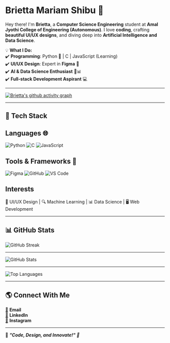 # Brietta Mariam Shibu 🌟

Hey there! I'm **Brietta**, a **Computer Science Engineering** student at **Amal Jyothi College of Engineering (Autonomous)**. I love **coding**, crafting **beautiful UI/UX designs**, and diving deep into **Artificial Intelligence and Data Science**.  

💡 **What I Do:**  
✔️ **Programming**: Python 🐍 | C | JavaScript (Learning)  
✔️ **UI/UX Design**: Expert in **Figma** 🎨  
✔️ **AI & Data Science Enthusiast** 🤖📊  
✔️ **Full-stack Development Aspirant** 💻  

---


[![Brietta's github activity graph](https://github-readme-activity-graph.vercel.app/graph?username=briettamariamshibu&theme=nightowl&height=350)](https://github.com/briettamariamshibu)


---


## 🚀 Tech Stack  



<div align='left'>

  ## **Languages 🌐**  
  
  ![Python](https://img.shields.io/badge/Python-3776AB?style=for-the-badge&logo=python&logoColor=white)  ![C](https://img.shields.io/badge/C-00599C?style=for-the-badge&logo=c&logoColor=white)  ![JavaScript](https://img.shields.io/badge/JavaScript-F7DF1E?style=for-the-badge&logo=javascript&logoColor=black)  
 

  ## **Tools & Frameworks 🔨**  
  ![Figma](https://img.shields.io/badge/Figma-F24E1E?style=for-the-badge&logo=figma&logoColor=white)  ![GitHub](https://img.shields.io/badge/GitHub-181717?style=for-the-badge&logo=github&logoColor=white)  ![VS Code](https://img.shields.io/badge/VS%20Code-007ACC?style=for-the-badge&logo=visual-studio-code&logoColor=white)  
 

  ## **Interests**  
  🎨 UI/UX Design | 🔍 Machine Learning | 📊 Data Science | 🖥️ Web Development  


</div>


---

## 📊 GitHub Stats  

<div align="left">
  
  <img src="https://github-readme-streak-stats.herokuapp.com/?user=briettamariamshibu&theme=nightowl" alt="GitHub Streak">

  ---
  
  <img src="https://github-readme-stats.vercel.app/api?username=briettamariamshibu&show_icons=true&theme=nightowl" alt="GitHub Stats">

  ---
  
  <img src="https://github-readme-stats.vercel.app/api/top-langs/?username=briettamariamshibu&layout=compact&theme=nightowl" alt="Top Languages">
  
</div>  

---

## 🌎 Connect With Me  

<div align='left'>
  
  [📩](https://mail.google.com/mail/?view=cm&fs=1&to=briettashibu@gmail.com) **Email**   
  [💼](https://linkedin.com/in/briettamariamshibu) **LinkedIn**  
  [📸](https://instagram.com/_brieata__) **Instagram**   

</div>

---

🔗 <i>**"Code, Design, and Innovate!"** 🚀</i>
